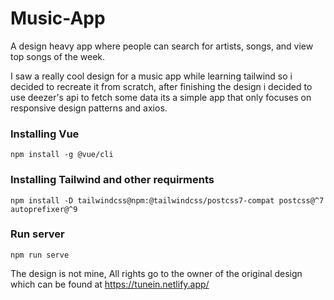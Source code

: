 # Music-App
A design heavy app where people can search for artists, songs, and view top songs of the week.


I saw a really cool design for a music app while learning tailwind so i decided to recreate it from scratch, after finishing the design i decided to use deezer's api to fetch some data its a simple app that only focuses on responsive design patterns and axios.


### Installing Vue
```
npm install -g @vue/cli
```
### Installing Tailwind and other requirments
```
npm install -D tailwindcss@npm:@tailwindcss/postcss7-compat postcss@^7 autoprefixer@^9 
```
### Run server
```
npm run serve
```

 The design is not mine, All rights go to the owner of the original design which can be found at https://tunein.netlify.app/
